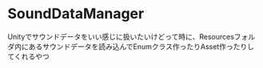 # SoundDataManager
Unityでサウンドデータをいい感じに扱いたいけどって時に、Resourcesフォルダ内にあるサウンドデータを読み込んでEnumクラス作ったりAsset作ったりしてくれるやつ
